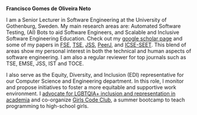 <b> Francisco Gomes de Oliveira Neto </b>

I am a Senior Lecturer in Software Engineering at the University of Gothenburg, Sweden. My main research areas are: Automated Software Testing, (AI) Bots to aid Software Engineers, and Scalable and Inclusive Software Engineering Education. Check out my <a href="https://scholar.google.com/citations?hl=en&user=RDgaTXMAAAAJ&view_op=list_works&sortby=pubdate">google scholar page</a> and some of my papers in <a href="https://arxiv.org/abs/2404.14901">FSE</a>, <a href="https://www.diva-portal.org/smash/get/diva2:1723302/FULLTEXT01.pdf">TSE</a>, <a href="https://arxiv.org/abs/1706.00933">JSS</a>, <a href="https://arxiv.org/abs/2207.09065">PeerJ</a>, and <a href="https://arxiv.org/abs/2405.03824">ICSE-SEET</a>. This blend of areas show my personal interest in both the technical and human aspects of software engineering. I am also a regular reviewer for top journals such as TSE, EMSE, JSS, IST and TOCE.

I also serve as the Equity, Diversity, and Inclusion (EDI) representative for our Computer Science and Engineering department. In this role, I monitor and propose initiatives to foster a more equitable and supportive work environment. I <a href="https://www.computer.org/publications/tech-news/insider-membership-news/excellence-in-stem-francisco-gomes-de-oliveira-neto">advocate for LGBTQIA+ inclusion and representation in academia</a> and co-organize <a href="https://chalmers.se/gcc">Girls Code Club</a>, a summer bootcamp to teach programming to high-school girls.